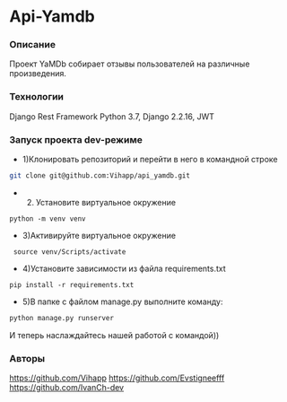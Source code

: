 # Api-Yamdb
### Описание
Проект YaMDb собирает отзывы пользователей на различные произведения.
### Технологии
Django Rest Framework
Python 3.7,
Django 2.2.16,
JWT
### Запуск проекта dev-режиме
- 1)Клонировать репозиторий и перейти в него в командной строке
```bash
git clone git@github.com:Vihapp/api_yamdb.git
```

 - 2) Установите виртуальное окружение 
```
python -m venv venv
```

 - 3)Активируйте виртуальное окружение
```
 source venv/Scripts/activate
```

 - 4)Установите зависимости из файла requirements.txt

```
pip install -r requirements.txt
```

- 5)В папке с файлом manage.py выполните команду:
```bash
python manage.py runserver
```

И  теперь наслаждайтесь нашей работой с командой))

### Авторы
https://github.com/Vihapp
https://github.com/Evstigneefff
https://github.com/IvanCh-dev